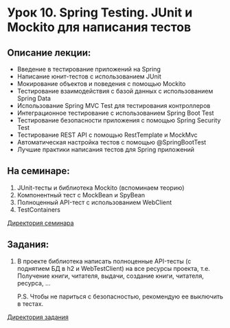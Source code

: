 # Урок 10. Spring Testing. JUnit и Mockito для написания тестов

## Описание лекции:

- Введение в тестирование приложений на Spring
- Написание юнит-тестов с использованием JUnit
- Мокирование объектов и поведения с помощью Mockito
- Тестирование взаимодействия с базой данных с использованием Spring Data
- Использование Spring MVC Test для тестирования контроллеров
- Интеграционное тестирование с использованием Spring Boot Test
- Тестирование безопасности приложения с помощью Spring Security Test
- Тестирование REST API с помощью RestTemplate и MockMvc
- Автоматическая настройка тестов с помощью @SpringBootTest
- Лучшие практики написания тестов для Spring приложений

## На семинаре:

1. JUnit-тесты и библиотека Mockito (вспоминаем теорию)
2. Компонентный тест с MockBean и SpyBean
3. Полноценный API-тест с использованием WebClient
4. TestContainers

[Директория семинара](https://github.com/MikhailAkulov/Spring_Framework/tree/main/Examples/Example_10/Seminar)

## Задания:

1. В проекте библиотека написать полноценные API-тесты (с поднятием БД в h2 и WebTestClient) на все ресурсы проекта, т.е.
   Получение книги, читателя, выдачи, создание книги, читателя, ресурса, ...

   P.S. Чтобы не париться с безопасностью, рекомендую ее выключить в тестах.

[Директория задания](https://github.com/MikhailAkulov/Spring_Framework/tree/main/Examples/Example_10/Tasks)